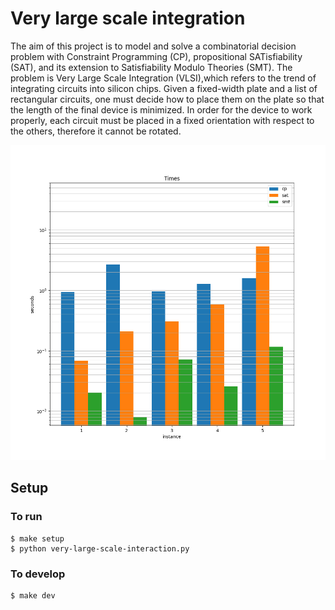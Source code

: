 # Very large scale integration

The aim of this project is to model and solve a combinatorial decision problem with Constraint Programming (CP), propositional SATisfiability (SAT), and its extension to Satisfiability Modulo Theories (SMT). The problem is Very Large Scale Integration (VLSI),which refers to the trend of integrating circuits into silicon chips. Given a fixed-width plate and a list of rectangular circuits, one must decide how to place them on the plate so that the length of the final device is minimized. In order for the device to work properly, each circuit must be placed in a fixed orientation with respect to the others, therefore it cannot be rotated.

![network](out/times.png)

## Setup

### To run

```console
$ make setup
$ python very-large-scale-interaction.py
```

### To develop

```console
$ make dev
```